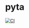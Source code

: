 # pyta

[![CI](https://github.com/davidbossanyi/pyta/actions/workflows/ci.yaml/badge.svg)](https://github.com/davidbossanyi/pyta/actions/workflows/ci.yaml)
